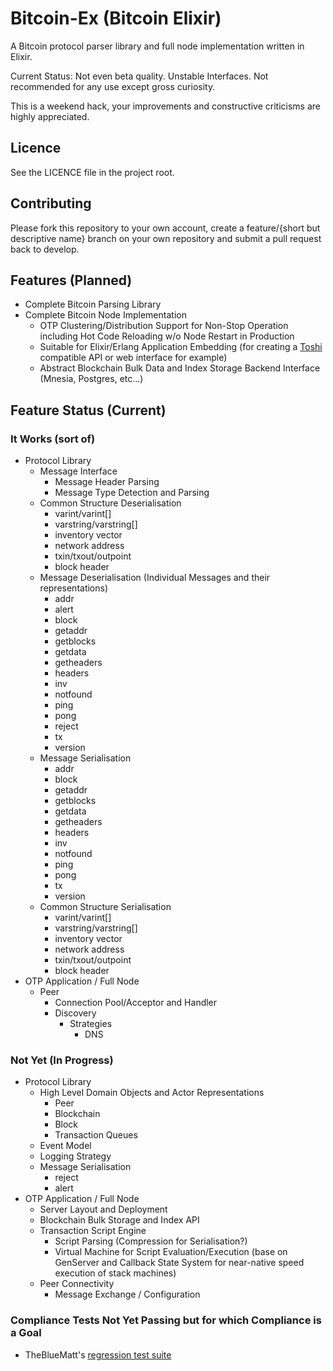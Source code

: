 # Bitcoin-Ex (Bitcoin Elixir)

A Bitcoin protocol parser library and full node implementation written in Elixir.

Current Status: Not even beta quality. Unstable Interfaces.
Not recommended for any use except gross curiosity.

This is a weekend hack, your improvements and constructive criticisms are highly appreciated.

## Licence
See the LICENCE file in the project root.

## Contributing
Please fork this repository to your own account, create a feature/{short but descriptive name} branch on your own
repository and submit a pull request back to develop.

## Features (Planned)

* Complete Bitcoin Parsing Library
* Complete Bitcoin Node Implementation
  * OTP Clustering/Distribution Support for Non-Stop Operation including Hot Code Reloading w/o Node Restart in Production
  * Suitable for Elixir/Erlang Application Embedding (for creating a [Toshi](https://github.com/coinbase/toshi) compatible API or web interface for example)
  * Abstract Blockchain Bulk Data and Index Storage Backend Interface (Mnesia, Postgres, etc...)

## Feature Status (Current)

### It Works (sort of)

* Protocol Library
  * Message Interface
    * Message Header Parsing
    * Message Type Detection and Parsing
  * Common Structure Deserialisation
    * varint/varint[]
    * varstring/varstring[]
    * inventory vector
    * network address
    * txin/txout/outpoint
    * block header
  * Message Deserialisation (Individual Messages and their representations)
    * addr
    * alert
    * block
    * getaddr
    * getblocks
    * getdata
    * getheaders
    * headers
    * inv
    * notfound
    * ping
    * pong
    * reject
    * tx
    * version
  * Message Serialisation
    * addr
    * block
    * getaddr
    * getblocks
    * getdata
    * getheaders
    * headers
    * inv
    * notfound
    * ping
    * pong
    * tx
    * version
  * Common Structure Serialisation
    * varint/varint[]
    * varstring/varstring[]
    * inventory vector
    * network address
    * txin/txout/outpoint
    * block header  
* OTP Application / Full Node
  * Peer
    * Connection Pool/Acceptor and Handler
    * Discovery
      * Strategies
        * DNS

### Not Yet (In Progress)

* Protocol Library
  * High Level Domain Objects and Actor Representations
    * Peer
    * Blockchain
    * Block
    * Transaction Queues
  * Event Model
  * Logging Strategy
  * Message Serialisation
    * reject
    * alert
* OTP Application / Full Node
  * Server Layout and Deployment
  * Blockchain Bulk Storage and Index API
  * Transaction Script Engine
    * Script Parsing (Compression for Serialisation?)
    * Virtual Machine for Script Evaluation/Execution (base on GenServer and Callback State System for near-native speed execution of stack machines)
  * Peer Connectivity
    * Message Exchange / Configuration

### Compliance Tests Not Yet Passing but for which Compliance is a Goal

* TheBlueMatt's [regression test suite](https://github.com/TheBlueMatt/test-scripts)
